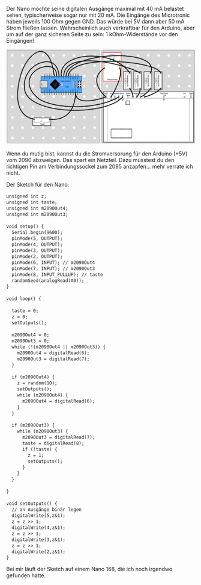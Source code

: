 Der Nano möchte seine digitalen Ausgänge maximal mit 40 mA belastet sehen, typischerweise sogar nur mit 20 mA. Die Eingänge des Microtronic haben jeweils 100 Ohm gegen GND. Das würde bei 5V dann aber 50 mA Strom fließen lassen. Wahrscheinlich auch verkraftbar für den Arduino, aber um auf der ganz sicheren Seite zu sein: 1 kOhm-Widerstände vor den Eingängen!

![Schaltplan](/pics/SchaltungArduino.png)

Wenn du mutig bist, kannst du die Stromversorung für den Arduino (+5V) vom 2090 abzweigen. Das spart ein Netzteil. Dazu müsstest du den richtigen Pin am Verbindungssockel zum 2095 anzapfen... mehr verrate ich nicht.

Der Sketch für den Nano:

```
unsigned int z;
unsigned int taste;
unsigned int m2090Out4;
unsigned int m2090Out3;

void setup() {
  Serial.begin(9600);
  pinMode(5, OUTPUT);
  pinMode(4, OUTPUT);
  pinMode(3, OUTPUT);
  pinMode(2, OUTPUT);
  pinMode(6, INPUT); // m2090Out4
  pinMode(7, INPUT); // m2090Out3
  pinMode(8, INPUT_PULLUP); // taste
  randomSeed(analogRead(A0));
}
 
void loop() {
  
  taste = 0;
  z = 0;
  setOutputs();
  
  m2090Out4 = 0;
  m2090Out3 = 0;
  while (!(m2090Out4 || m2090Out3)) {
    m2090Out4 = digitalRead(6);
    m2090Out3 = digitalRead(7);
  }

  if (m2090Out4) {
    z = random(10);
    setOutputs();
    while (m2090Out4) {
      m2090Out4 = digitalRead(6);
    }
  }

  if (m2090Out3) {
    while (m2090Out3) {
      m2090Out3 = digitalRead(7);
      taste = digitalRead(8);
      if (!taste) {
        z = 1;
        setOutputs();
      }
    }
  }

}

void setOutputs() {
  // an Ausgänge binär legen
  digitalWrite(5,z&1);
  z = z >> 1;
  digitalWrite(4,z&1);
  z = z >> 1;
  digitalWrite(3,z&1);
  z = z >> 1;
  digitalWrite(2,z&1);
}
```

Bei mir läuft der Sketch auf einem Nano 168, die ich noch irgendwo gefunden hatte. 

